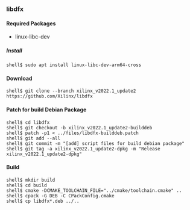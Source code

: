 ### libdfx

#### Required Packages

 * linux-libc-dev

##### Install

```
shell$ sudo apt install linux-libc-dev-arm64-cross
```

#### Download

```console
shell$ git clone --branch xilinx_v2022.1_update2 https://github.com/Xilinx/libdfx
```

#### Patch for build Debian Package

```console
shell$ cd libdfx
shell$ git checkout -b xilinx_v2022.1_update2-builddeb
shell$ patch -p1 < ../files/libdfx-builddeb.patch
shell$ git add --all
shell$ git commit -m "[add] script files for build debian package"
shell$ git tag -a xilinx_v2022.1_update2-dpkg -m "Release xilinx_v2022.1_update2-dpkg"
```

#### Build

```console
shell$ mkdir build
shell$ cd build
shell$ cmake -DCMAKE_TOOLCHAIN_FILE="../cmake/toolchain.cmake" ..
shell$ cpack -G DEB -C CPackConfig.cmake
shell$ cp libdfx*.deb ../..
```

